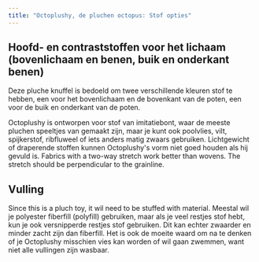```yaml
---
title: "Octoplushy, de pluchen octopus: Stof opties"
---
```


## Hoofd- en contraststoffen voor het lichaam (bovenlichaam en benen, buik en onderkant benen)

Deze pluche knuffel is bedoeld om twee verschillende kleuren stof te hebben, een voor het bovenlichaam en de bovenkant van de poten, een voor de buik en onderkant van de poten.

Octoplushy is ontworpen voor stof van imitatiebont, waar de meeste pluchen speeltjes van gemaakt zijn, maar je kunt ook poolvlies, vilt, spijkerstof, ribfluweel of iets anders matig zwaars gebruiken. Lichtgewicht of draperende stoffen kunnen Octoplushy's vorm niet goed houden als hij gevuld is. Fabrics with a two-way stretch work better than wovens. The stretch should be perpendicular to the grainline.

## Vulling

Since this is a pluch toy, it wil need to be stuffed with material. Meestal wil je polyester fiberfill (polyfill) gebruiken, maar als je veel restjes stof hebt, kun je ook versnipperde restjes stof gebruiken. Dit kan echter zwaarder en minder zacht zijn dan fiberfill. Het is ook de moeite waard om na te denken of je Octoplushy misschien vies kan worden of wil gaan zwemmen, want niet alle vullingen zijn wasbaar.
